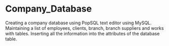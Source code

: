 # Company_Database
Creating a company database using PopSQL text editor using MySQL.
Maintaining a list of employees, clients, branch, branch suppliers and works with tables.
Inserting all the information into the attributes of the database table.
